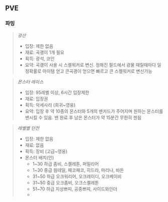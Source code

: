 ## PVE



### 파밍

> *광산*
> - 입장: 제한 없음
> - 재료: 곡괭이 1개 필요
> - 획득: 광석, 코인
> - 요약: 곡괭이 사용 시 스켈워커로 변신. 정해진 필드에서 광물 때릴때마다 일정확률로 아이템 얻고 큰곡괭이 얻으면 빠르고 큰 스켈워커로 변신가능

> *몬스터 레이스*
> - 입장: 95레벨 이상, 6시간 입장제한
> - 재료: 입장권
> - 획득: 악세사리 (희귀~영웅)
> - 요약: 입장 후 약 10종의 몬스터와 5개의 밴카드가 주어지며 원하는 몬스터를 밴시킬 수 있음. 밴 완료 후 남은 몬스터가 약 15분간 무한히 젠됨

> *레벨별 던전*
> - 입장: 제한 없음
> - 재료: 없음
> - 획득: 장비 (고급~영웅)
> - 몬스터 배치(안)
>    - 1~30 하급 좀비, 스켈레톤, 퍼밀리어
>    - 1~30 중급 웜테일, 페코페코, 히드라, 마리나, 바돈
>    - 31~50 하급 오크워리어, 오크레이디, 오크베이비
>    - 31~50 중급 오크좀비, 오크스켈레톤
>    - 51~70 하급 지상쁘띠, 공중쁘띠, 사이드와인더
>    - 
